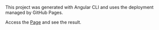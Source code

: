 This project was generated with Angular CLI and uses the deployment managed by GitHub Pages.

Access the [Page](https://malthik.github.io) and see the result.

